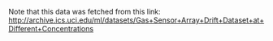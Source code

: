 Note that this data was fetched from this link: http://archive.ics.uci.edu/ml/datasets/Gas+Sensor+Array+Drift+Dataset+at+Different+Concentrations
